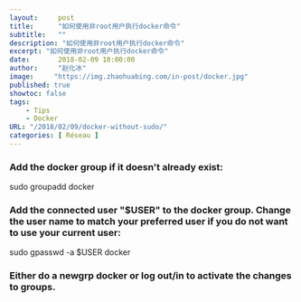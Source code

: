 ```yaml
---
layout:     post
title:      "如何使用非root用户执行docker命令"
subtitle:   ""
description: "如何使用非root用户执行docker命令"
excerpt: "如何使用非root用户执行docker命令"
date:       2018-02-09 10:00:00
author:     "赵化冰"
image:     "https://img.zhaohuabing.com/in-post/docker.jpg"
published: true
showtoc: false
tags:
    - Tips
    - Docker
URL: "/2018/02/09/docker-without-sudo/"
categories: [ Réseau ]
---
```


### Add the docker group if it doesn't already exist:

sudo groupadd docker

### Add the connected user "$USER" to the docker group. Change the user name to match your preferred user if you do not want to use your current user:

sudo gpasswd -a $USER docker

### Either do a newgrp docker or log out/in to activate the changes to groups.
